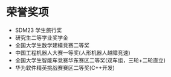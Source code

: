 # 荣誉奖项
* SDM23 学生旅行奖
* 研究生二等学业奖学金
* 全国大学生数学建模竞赛二等奖
* 中国工程机器人大赛一等奖(人形机器人越障竞速)
* 全国大学生智能车竞赛华东赛区二等奖(双车组，三轮+二轮直立)
* 华为软件精英挑战赛赛区二等奖(C++开发)